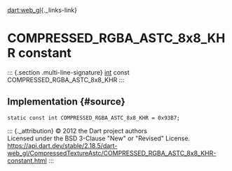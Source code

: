 [dart:web\_gl](../../dart-web_gl/dart-web_gl-library){._links-link}

COMPRESSED\_RGBA\_ASTC\_8x8\_KHR constant
=========================================

::: {.section .multi-line-signature}
[int](../../dart-core/int-class) const COMPRESSED\_RGBA\_ASTC\_8x8\_KHR
:::

Implementation {#source}
--------------

``` {.language-dart data-language="dart"}
static const int COMPRESSED_RGBA_ASTC_8x8_KHR = 0x93B7;
```

::: {._attribution}
© 2012 the Dart project authors\
Licensed under the BSD 3-Clause \"New\" or \"Revised\" License.\
<https://api.dart.dev/stable/2.18.5/dart-web_gl/CompressedTextureAstc/COMPRESSED_RGBA_ASTC_8x8_KHR-constant.html>
:::

